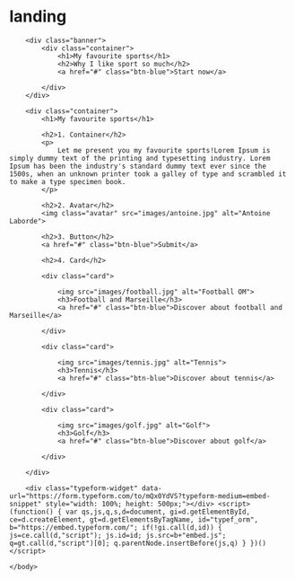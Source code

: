 # landing
<!DOCTYPE html>
<html>
	<head>
		<title>Sports</title>
		<meta charset="utf-8">
		<link rel="stylesheet" type="text/css" href="css/style.css">
	</head>
	<body>

		<div class="banner">
			<div class="container">
				<h1>My favourite sports</h1>
				<h2>Why I like sport so much</h2>
				<a href="#" class="btn-blue">Start now</a>

			</div>
		</div>

		<div class="container">
			<h1>My favourite sports</h1>

			<h2>1. Container</h2>
			<p>
				Let me present you my favourite sports!Lorem Ipsum is simply dummy text of the printing and typesetting industry. Lorem Ipsum has been the industry's standard dummy text ever since the 1500s, when an unknown printer took a galley of type and scrambled it to make a type specimen book.
			</p>

			<h2>2. Avatar</h2>
			<img class="avatar" src="images/antoine.jpg" alt="Antoine Laborde">

			<h2>3. Button</h2>
			<a href="#" class="btn-blue">Submit</a>

			<h2>4. Card</h2>

			<div class="card">

				<img src="images/football.jpg" alt="Football OM">
				<h3>Football and Marseille</h3>
				<a href="#" class="btn-blue">Discover about football and Marseille</a>

			</div>

			<div class="card">

				<img src="images/tennis.jpg" alt="Tennis">
				<h3>Tennis</h3>
				<a href="#" class="btn-blue">Discover about tennis</a>

			</div>

			<div class="card">

				<img src="images/golf.jpg" alt="Golf">
				<h3>Golf</h3>
				<a href="#" class="btn-blue">Discover about golf</a>

			</div>

		</div>	

		<div class="typeform-widget" data-url="https://form.typeform.com/to/mQx0YdVS?typeform-medium=embed-snippet" style="width: 100%; height: 500px;"></div> <script> (function() { var qs,js,q,s,d=document, gi=d.getElementById, ce=d.createElement, gt=d.getElementsByTagName, id="typef_orm", b="https://embed.typeform.com/"; if(!gi.call(d,id)) { js=ce.call(d,"script"); js.id=id; js.src=b+"embed.js"; q=gt.call(d,"script")[0]; q.parentNode.insertBefore(js,q) } })() </script>
		
	</body>
</html>
